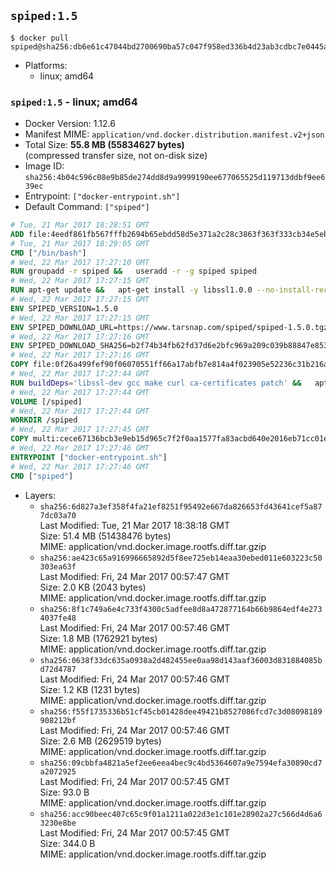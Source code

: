 ## `spiped:1.5`

```console
$ docker pull spiped@sha256:db6e61c47044bd2700690ba57c047f958ed336b4d23ab3cdbc7e0445ad04e9bd
```

-	Platforms:
	-	linux; amd64

### `spiped:1.5` - linux; amd64

-	Docker Version: 1.12.6
-	Manifest MIME: `application/vnd.docker.distribution.manifest.v2+json`
-	Total Size: **55.8 MB (55834627 bytes)**  
	(compressed transfer size, not on-disk size)
-	Image ID: `sha256:4b04c596c08e9b85de274dd8d9a9999190ee677065525d119713ddbf9ee639ec`
-	Entrypoint: `["docker-entrypoint.sh"]`
-	Default Command: `["spiped"]`

```dockerfile
# Tue, 21 Mar 2017 18:28:51 GMT
ADD file:4eedf861fb567fffb2694b65ebdd58d5e371a2c28c3863f363f333cb34e5eb7b in / 
# Tue, 21 Mar 2017 18:29:05 GMT
CMD ["/bin/bash"]
# Wed, 22 Mar 2017 17:27:10 GMT
RUN groupadd -r spiped &&	useradd -r -g spiped spiped
# Wed, 22 Mar 2017 17:27:15 GMT
RUN apt-get update &&	apt-get install -y libssl1.0.0 --no-install-recommends &&	rm -rf /var/lib/apt/lists/*
# Wed, 22 Mar 2017 17:27:15 GMT
ENV SPIPED_VERSION=1.5.0
# Wed, 22 Mar 2017 17:27:15 GMT
ENV SPIPED_DOWNLOAD_URL=https://www.tarsnap.com/spiped/spiped-1.5.0.tgz
# Wed, 22 Mar 2017 17:27:16 GMT
ENV SPIPED_DOWNLOAD_SHA256=b2f74b34fb62fd37d6e2bfc969a209c039b88847e853a49e91768dec625facd7
# Wed, 22 Mar 2017 17:27:16 GMT
COPY file:0f26a499fef90f06070551ff66a17abfb7e814a4f023905e52236c31b216a7bb in /0001-Fix-docker-stop-issue.patch 
# Wed, 22 Mar 2017 17:27:44 GMT
RUN buildDeps='libssl-dev gcc make curl ca-certificates patch' &&	apt-get update && apt-get install -y $buildDeps --no-install-recommends &&	rm -rf /var/lib/apt/lists/* &&	curl -fsSL "$SPIPED_DOWNLOAD_URL" -o spiped.tar.gz &&	echo "$SPIPED_DOWNLOAD_SHA256 spiped.tar.gz" |sha256sum -c - &&	mkdir -p /usr/local/src/spiped &&	tar xzf "spiped.tar.gz" -C /usr/local/src/spiped --strip-components=1 &&	rm "spiped.tar.gz" &&	patch -p1 -d /usr/local/src/spiped/ < /0001-Fix-docker-stop-issue.patch &&	make -C /usr/local/src/spiped &&	make -C /usr/local/src/spiped install &&	rm -rf /usr/local/src/spiped &&	apt-get purge -y --auto-remove $buildDeps
# Wed, 22 Mar 2017 17:27:44 GMT
VOLUME [/spiped]
# Wed, 22 Mar 2017 17:27:44 GMT
WORKDIR /spiped
# Wed, 22 Mar 2017 17:27:45 GMT
COPY multi:cece67136bcb3e9eb15d965c7f2f0aa1577fa83acbd640e2016eb71cc01e0cfa in /usr/local/bin/ 
# Wed, 22 Mar 2017 17:27:46 GMT
ENTRYPOINT ["docker-entrypoint.sh"]
# Wed, 22 Mar 2017 17:27:46 GMT
CMD ["spiped"]
```

-	Layers:
	-	`sha256:6d827a3ef358f4fa21ef8251f95492e667da826653fd43641cef5a877dc03a70`  
		Last Modified: Tue, 21 Mar 2017 18:38:18 GMT  
		Size: 51.4 MB (51438476 bytes)  
		MIME: application/vnd.docker.image.rootfs.diff.tar.gzip
	-	`sha256:ae423c65a916996665892d5f8ee725eb14eaa30ebed011e603223c50303ea63f`  
		Last Modified: Fri, 24 Mar 2017 00:57:47 GMT  
		Size: 2.0 KB (2043 bytes)  
		MIME: application/vnd.docker.image.rootfs.diff.tar.gzip
	-	`sha256:8f1c749a6e4c733f4300c5adfee8d8a472877164b66b9864edf4e2734037fe48`  
		Last Modified: Fri, 24 Mar 2017 00:57:46 GMT  
		Size: 1.8 MB (1762921 bytes)  
		MIME: application/vnd.docker.image.rootfs.diff.tar.gzip
	-	`sha256:0638f33dc635a0938a2d482455ee0aa98d143aaf36003d831884085bd72d4787`  
		Last Modified: Fri, 24 Mar 2017 00:57:46 GMT  
		Size: 1.2 KB (1231 bytes)  
		MIME: application/vnd.docker.image.rootfs.diff.tar.gzip
	-	`sha256:f55f1735336b51cf45cb01428dee49421b8527086fcd7c3d08098189908212bf`  
		Last Modified: Fri, 24 Mar 2017 00:57:46 GMT  
		Size: 2.6 MB (2629519 bytes)  
		MIME: application/vnd.docker.image.rootfs.diff.tar.gzip
	-	`sha256:09cbbfa4821a5ef2ee6eea4bec9c4bd5364607a9e7594efa30890cd7a2072925`  
		Last Modified: Fri, 24 Mar 2017 00:57:45 GMT  
		Size: 93.0 B  
		MIME: application/vnd.docker.image.rootfs.diff.tar.gzip
	-	`sha256:acc90beec407c65c9f01a1211a022d3e1c101e28902a27c566d4d6a63230e8be`  
		Last Modified: Fri, 24 Mar 2017 00:57:45 GMT  
		Size: 344.0 B  
		MIME: application/vnd.docker.image.rootfs.diff.tar.gzip
